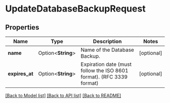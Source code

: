 # UpdateDatabaseBackupRequest

## Properties

Name | Type | Description | Notes
------------ | ------------- | ------------- | -------------
**name** | Option<**String**> | Name of the Database Backup. | [optional]
**expires_at** | Option<**String**> | Expiration date (must follow the ISO 8601 format). (RFC 3339 format) | [optional]

[[Back to Model list]](../README.md#documentation-for-models) [[Back to API list]](../README.md#documentation-for-api-endpoints) [[Back to README]](../README.md)


